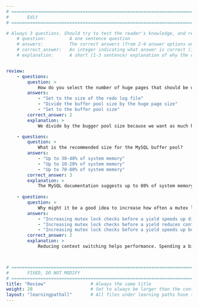 ```yaml
---
# ================================================================================
#       Edit
# ================================================================================

# Always 3 questions. Should try to test the reader's knowledge, and reinforce the key points you want them to remember.
    # question:         A one sentence question
    # answers:          The correct answers (from 2-4 answer options only). Should be surrounded by quotes.
    # correct_answer:   An integer indicating what answer is correct (index starts from 0)
    # explanation:      A short (1-3 sentence) explanation of why the correct answer is correct. Can add additional context if desired


review:
    - questions:
        question: >
            How do you select the number of huge pages that should be used?
        answers:
            - "Set to the size of the redo log file"
            - "Divide the buffer pool size by the huge page size"
            - "Set to the buffer pool size"
        correct_answer: 2                     
        explanation: >
            We divide by the bugger pool size because we want as much huge page space as there is buffer pool space. 

    - questions:
        question: >
            What is the recommended size for the MySQL buffer pool?
        answers:
            - "Up to 30-40% of system memory"
            - "Up to 10-20% of system memory"
            - "Up to 70-80% of system memory"
        correct_answer: 3
        explanation: >
            The MySQL documentation suggests up to 80% of system memory. Depending on the use case, it's also possible that a much smaller percentage performs just as well as 80%. Buffer pool size is also automatically set to 75% of system memory if you use the innodb_dedicated_server option (See MySQL docs).
               
    - questions:
        question: >
            Why might it be a good idea to increase how often a mutex lock is checked before the running thread yields?
        answers:
            - "Increasing mutex lock checks before a yield speeds up disk access"
            - "Increasing mutex lock checks before a yield reduces context switching, which is expensive"
            - "Increasing mutex lock checks before a yield speeds up buffer pool reads"
        correct_answer: 2
        explanation: >
            Reducing context switching helps performance. Spending a bit longer in checking locks before yielding by increasing innodb_sync_spin_loops usually provides performance gains.



# ================================================================================
#       FIXED, DO NOT MODIFY
# ================================================================================
title: "Review"                 # Always the same title
weight: 20                      # Set to always be larger than the content in this path
layout: "learningpathall"       # All files under learning paths have this same wrapper
---
```

